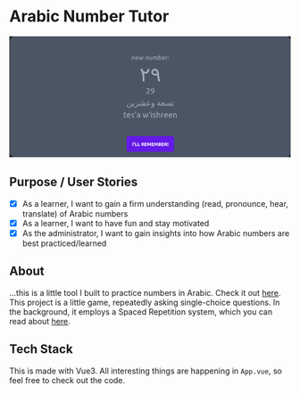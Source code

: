 # Arabic Number Tutor

![Screenshot of the software](src/assets/example_game.png)

## Purpose / User Stories

- [x] As a learner, I want to gain a firm understanding (read, pronounce, hear, translate) of Arabic numbers
- [x] As a learner, I want to have fun and stay motivated
- [x] As the administrator, I want to gain insights into how Arabic numbers are best practiced/learned

## About

...this is a little tool I built to practice numbers in Arabic. Check it out [here](https://arabic-numbers.koljapluemer.com/). This project is a little game, repeatedly asking single-choice questions. In the background, it employs a Spaced Repetition system, which you can read about [here](https://koljapluemer.com/2023/09/23/arabic-numbers-sr.html).

## Tech Stack

This is made with Vue3. All interesting things are happening in `App.vue`, so feel free to check out the code.